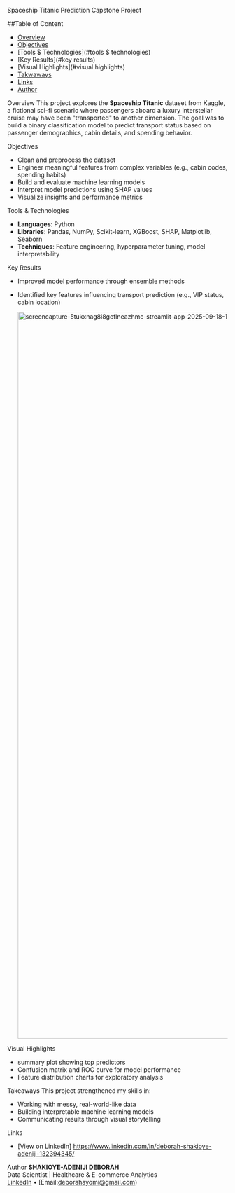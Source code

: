 Spaceship Titanic Prediction Capstone Project

##Table of Content
- [Overview](#overview)
- [Objectives](#objectives)
- [Tools $ Technologies](#tools $ technologies)
- [Key Results](#key results)
- [Visual Highlights](#visual highlights)
- [Takwaways](#takeaways)
- [Links](#links)
- [Author](#author)

Overview
This project explores the **Spaceship Titanic** dataset from Kaggle, a fictional sci-fi scenario where passengers aboard a luxury interstellar cruise may have been "transported" to another dimension. The goal was to build a binary classification model to predict transport status based on passenger demographics, cabin details, and spending behavior.

Objectives
- Clean and preprocess the dataset
- Engineer meaningful features from complex variables (e.g., cabin codes, spending habits)
- Build and evaluate machine learning models
- Interpret model predictions using SHAP values
- Visualize insights and performance metrics

 Tools & Technologies
- **Languages**: Python  
- **Libraries**: Pandas, NumPy, Scikit-learn, XGBoost, SHAP, Matplotlib, Seaborn  
- **Techniques**: Feature engineering, hyperparameter tuning, model interpretability

Key Results 
- Improved model performance through ensemble methods  
- Identified key features influencing transport prediction (e.g., VIP status, cabin location)
  
  <img width="1908" height="1660" alt="screencapture-5tukxnag8i8gcflneazhmc-streamlit-app-2025-09-18-19_46_20" src="https://github.com/user-attachments/assets/03b0a1a4-1311-4633-bab2-20367bd55bf5" />

 Visual Highlights
- summary plot showing top predictors  
- Confusion matrix and ROC curve for model performance  
- Feature distribution charts for exploratory analysis

Takeaways
This project strengthened my skills in:
- Working with messy, real-world-like data  
- Building interpretable machine learning models  
- Communicating results through visual storytelling

 Links
- [View on LinkedIn] https://www.linkedin.com/in/deborah-shakioye-adeniji-132394345/
  

 Author
**SHAKIOYE-ADENIJI DEBORAH**  
Data Scientist | Healthcare & E-commerce Analytics  
[LinkedIn](https://www.linkedin.com/in/deborah-shakioye-adeniji-132394345/) • [Email:deborahayomi@gmail.com)
